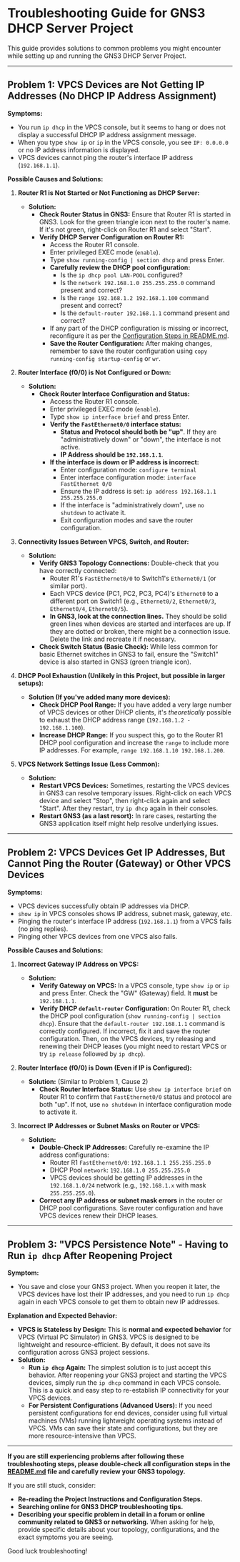 # Troubleshooting Guide for GNS3 DHCP Server Project

This guide provides solutions to common problems you might encounter while setting up and running the GNS3 DHCP Server Project.

---

## Problem 1: VPCS Devices are Not Getting IP Addresses (No DHCP IP Address Assignment)

**Symptoms:**

*   You run `ip dhcp` in the VPCS console, but it seems to hang or does not display a successful DHCP IP address assignment message.
*   When you type `show ip` or `ip` in the VPCS console, you see `IP: 0.0.0.0` or no IP address information is displayed.
*   VPCS devices cannot ping the router's interface IP address (`192.168.1.1`).

**Possible Causes and Solutions:**

1.  **Router R1 is Not Started or Not Functioning as DHCP Server:**
    *   **Solution:**
        *   **Check Router Status in GNS3:** Ensure that Router R1 is started in GNS3. Look for the green triangle icon next to the router's name. If it's not green, right-click on Router R1 and select "Start".
        *   **Verify DHCP Server Configuration on Router R1:**
            *   Access the Router R1 console.
            *   Enter privileged EXEC mode (`enable`).
            *   Type `show running-config | section dhcp` and press Enter.
            *   **Carefully review the DHCP pool configuration:**
                *   Is the `ip dhcp pool LAN-POOL` configured?
                *   Is the `network 192.168.1.0 255.255.255.0` command present and correct?
                *   Is the `range 192.168.1.2 192.168.1.100` command present and correct?
                *   Is the `default-router 192.168.1.1` command present and correct?
            *   If any part of the DHCP configuration is missing or incorrect, reconfigure it as per the [Configuration Steps in README.md](README.md#1-router-r1-configuration-dhcp-server).
            *   **Save the Router Configuration:**  After making changes, remember to save the router configuration using `copy running-config startup-config` or `wr`.

2.  **Router Interface (f0/0) is Not Configured or Down:**
    *   **Solution:**
        *   **Check Router Interface Configuration and Status:**
            *   Access the Router R1 console.
            *   Enter privileged EXEC mode (`enable`).
            *   Type `show ip interface brief` and press Enter.
            *   **Verify the `FastEthernet0/0` interface status:**
                *   **Status and Protocol should both be "up"**. If they are "administratively down" or "down", the interface is not active.
                *   **IP Address should be `192.168.1.1`**.
            *   **If the interface is down or IP address is incorrect:**
                *   Enter configuration mode: `configure terminal`
                *   Enter interface configuration mode: `interface FastEthernet 0/0`
                *   Ensure the IP address is set: `ip address 192.168.1.1 255.255.255.0`
                *   If the interface is "administratively down", use `no shutdown` to activate it.
                *   Exit configuration modes and save the router configuration.

3.  **Connectivity Issues Between VPCS, Switch, and Router:**
    *   **Solution:**
        *   **Verify GNS3 Topology Connections:** Double-check that you have correctly connected:
            *   Router R1's `FastEthernet0/0` to Switch1's `Ethernet0/1` (or similar port).
            *   Each VPCS device (PC1, PC2, PC3, PC4)'s `Ethernet0` to a different port on Switch1 (e.g., `Ethernet0/2`, `Ethernet0/3`, `Ethernet0/4`, `Ethernet0/5`).
            *   **In GNS3, look at the connection lines.** They should be solid green lines when devices are started and interfaces are up. If they are dotted or broken, there might be a connection issue. Delete the link and recreate it if necessary.
        *   **Check Switch Status (Basic Check):** While less common for basic Ethernet switches in GNS3 to fail, ensure the "Switch1" device is also started in GNS3 (green triangle icon).

4.  **DHCP Pool Exhaustion (Unlikely in this Project, but possible in larger setups):**
    *   **Solution (If you've added many more devices):**
        *   **Check DHCP Pool Range:** If you have added a very large number of VPCS devices or other DHCP clients, it's *theoretically* possible to exhaust the DHCP address range (`192.168.1.2 - 192.168.1.100`).
        *   **Increase DHCP Range:** If you suspect this, go to the Router R1 DHCP pool configuration and increase the `range` to include more IP addresses. For example, `range 192.168.1.10 192.168.1.200`.

5.  **VPCS Network Settings Issue (Less Common):**
    *   **Solution:**
        *   **Restart VPCS Devices:** Sometimes, restarting the VPCS devices in GNS3 can resolve temporary issues. Right-click on each VPCS device and select "Stop", then right-click again and select "Start". After they restart, try `ip dhcp` again in their consoles.
        *   **Restart GNS3 (as a last resort):** In rare cases, restarting the GNS3 application itself might help resolve underlying issues.

---

## Problem 2: VPCS Devices Get IP Addresses, But Cannot Ping the Router (Gateway) or Other VPCS Devices

**Symptoms:**

*   VPCS devices successfully obtain IP addresses via DHCP.
*   `show ip` in VPCS consoles shows IP address, subnet mask, gateway, etc.
*   Pinging the router's interface IP address (`192.168.1.1`) from a VPCS fails (no ping replies).
*   Pinging other VPCS devices from one VPCS also fails.

**Possible Causes and Solutions:**

1.  **Incorrect Gateway IP Address on VPCS:**
    *   **Solution:**
        *   **Verify Gateway on VPCS:** In a VPCS console, type `show ip` or `ip` and press Enter. Check the "GW" (Gateway) field. It **must** be `192.168.1.1`.
        *   **Verify DHCP `default-router` Configuration:** On Router R1, check the DHCP pool configuration (`show running-config | section dhcp`). Ensure that the `default-router 192.168.1.1` command is correctly configured. If incorrect, fix it and save the router configuration. Then, on the VPCS devices, try releasing and renewing their DHCP leases (you might need to restart VPCS or try `ip release` followed by `ip dhcp`).

2.  **Router Interface (f0/0) is Down (Even if IP is Configured):**
    *   **Solution:** (Similar to Problem 1, Cause 2)
        *   **Check Router Interface Status:** Use `show ip interface brief` on Router R1 to confirm that `FastEthernet0/0` status and protocol are both "up".  If not, use `no shutdown` in interface configuration mode to activate it.

3.  **Incorrect IP Addresses or Subnet Masks on Router or VPCS:**
    *   **Solution:**
        *   **Double-Check IP Addresses:** Carefully re-examine the IP address configurations:
            *   Router R1 `FastEthernet0/0`: `192.168.1.1 255.255.255.0`
            *   DHCP Pool `network`: `192.168.1.0 255.255.255.0`
            *   VPCS devices should be getting IP addresses in the `192.168.1.0/24` network (e.g., `192.168.1.x` with mask `255.255.255.0`).
        *   **Correct any IP address or subnet mask errors** in the router or DHCP pool configurations. Save router configuration and have VPCS devices renew their DHCP leases.

---

## Problem 3:  "VPCS Persistence Note" - Having to Run `ip dhcp` After Reopening Project

**Symptom:**

*   You save and close your GNS3 project. When you reopen it later, the VPCS devices have lost their IP addresses, and you need to run `ip dhcp` again in each VPCS console to get them to obtain new IP addresses.

**Explanation and Expected Behavior:**

*   **VPCS is Stateless by Design:** This is **normal and expected behavior** for VPCS (Virtual PC Simulator) in GNS3. VPCS is designed to be lightweight and resource-efficient. By default, it does not save its configuration across GNS3 project sessions.
*   **Solution:**
    *   **Run `ip dhcp` Again:** The simplest solution is to just accept this behavior. After reopening your GNS3 project and starting the VPCS devices, simply run the `ip dhcp` command in each VPCS console. This is a quick and easy step to re-establish IP connectivity for your VPCS devices.
    *   **For Persistent Configurations (Advanced Users):** If you need persistent configurations for end devices, consider using full virtual machines (VMs) running lightweight operating systems instead of VPCS. VMs can save their state and configurations, but they are more resource-intensive than VPCS.

---

**If you are still experiencing problems after following these troubleshooting steps, please double-check all configuration steps in the [README.md](README.md) file and carefully review your GNS3 topology.**

If you are still stuck, consider:

*   **Re-reading the Project Instructions and Configuration Steps.**
*   **Searching online for GNS3 DHCP troubleshooting tips.**
*   **Describing your specific problem in detail in a forum or online community related to GNS3 or networking.** When asking for help, provide specific details about your topology, configurations, and the exact symptoms you are seeing.

Good luck troubleshooting!
